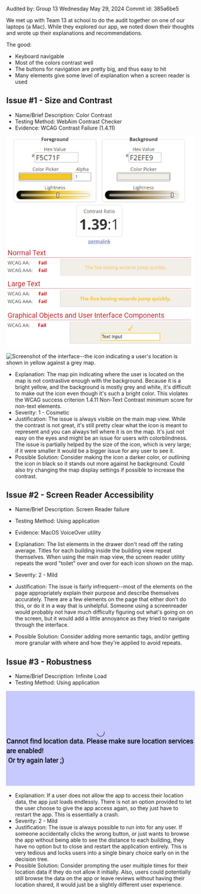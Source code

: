Audited by: Group 13
Wednesday May 29, 2024
Commit id: 385a6be5

We met up with Team 13 at school to do the audit together on one of our laptops (a Mac). While they explored our app, we noted down their thoughts and wrote up their explanations and recommendations. 

The good:
- Keyboard navigable
- Most of the colors contrast well
- The buttons for navigation are pretty big, and thus easy to hit
- Many elements give some level of explanation when a screen reader is used

## Issue #1 - Size and Contrast

- Name/Brief Description: Color Contrast
- Testing Method: WebAim Contrast Checker
- Evidence: WCAG Contrast Failure (1.4.11)

![Screenshot of the WebAim contrast checker showing all tests failing.](/docs/contrast1.png)

![Screenshot of the interface--the icon indicating a user's location is shown in yellow against a grey map.](/docs/contrast2.png)

- Explanation: The map pin indicating where the user is located on the map is not contrastive enough with the background. Because it is a bright yellow, and the background is mostly grey and white, it's difficult to make out the icon even though it's such a bright color. This violates the WCAG success criterion 1.4.11 Non-Text Contrast minimum score for non-text elements. 
- Severity: 1 - Cosmetic
- Justification: The issue is always visible on the main map view. While the contrast is not great, it's still pretty clear what the icon is meant to represent and you can always tell where it is on the map. It's just not easy on the eyes and might be an issue for users with colorblindness. The issue is partially helped by the size of the icon, which is very large; if it were smaller it would be a bigger issue for any user to see it.
- Possible Solution: Consider making the icon a darker color, or outlining the icon in black so it stands out more against he background. Could also try changing the map display settings if possible to increase the contrast.


## Issue #2 - Screen Reader Accessibility

- Name/Brief Description: Screen Reader failure
- Testing Method: Using application
- Evidence: MacOS VoiceOver utility

- Explanation: The list elements in the drawer don't read off the rating average. Titles for each building inside the building view repeat themselves. When using the main map view, the screen reader utility repeats the word "toilet" over and over for each icon shown on the map.
- Severity: 2 - Mild
- Justification: The issue is fairly infrequent--most of the elements on the page appropriately explain their purpose and describe themselves accurately. There are a few elements on the page that either don't do this, or do it in a way that is unhelpful. Someone using a screenreader would probably not have much difficulty figuring out what's going on on the screen, but it would add a little annoyance as they tried to navigate through the interface.
- Possible Solution: Consider adding more semantic tags, and/or getting more granular with where and how they're applied to avoid repeats. 


## Issue #3 - Robustness

- Name/Brief Description: Infinite Load
- Testing Method: Using application

![Screenshot of the loading page of the application.](/docs/robustness.png)

- Explanation: If a user does not allow the app to access their location data, the app just loads endlessly. There is not an option provided to let the user choose to give the app access again, so they just have to restart the app. This is essentially a crash.
- Severity: 2 - Mild
- Justification: The issue is always possible to run into for any user. If someone accidentally clicks the wrong button, or just wants to browse the app without being able to see the distance to each building, they have no option but to close and restart the application entirely. This is very tedious and locks users into a single binary choice early on in the decision tree.
- Possible Solution: Consider prompting the user multiple times for their location data if they do not allow it initially. Also, users could potentially still browse the data on the app or leave reviews without having their location shared, it would just be a slightly different user experience.
